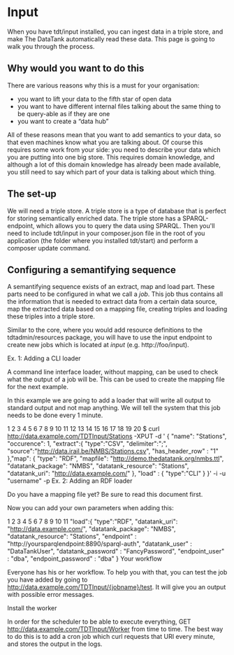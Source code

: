# Input

When you have tdt/input installed, you can ingest data in a triple store, and make The DataTank automatically read these data. This page is going to walk you through the process.

## Why would you want to do this

There are various reasons why this is a must for your organisation:

* you want to lift your data to the fifth star of open data
* you want to have different internal files talking about the same thing to be query-able as if they are one
* you want to create a “data hub”

All of these reasons mean that you want to add semantics to your data, so that even machines know what you are talking about. Of course this requires some work from your side: you need to describe your data which you are putting into one big store. This requires domain knowledge, and although a lot of this domain knowledge has already been made available, you still need to say which part of your data is talking about which thing.

## The set-up

We will need a triple store. A triple store is a type of database that is perfect for storing semantically enriched data. The triple store has a SPARQL-endpoint, which allows you to query the data using SPARQL.
Then you'll need to include tdt/input in your composer.json file in the root of you application (the folder where you installed tdt/start) and perform a composer update command.

## Configuring a semantifying sequence

A semantifying sequence exists of an extract, map and load part. These parts need to be configured in what we call a <em>job</em>. This job thus contains all the information that is needed to extract data from a certain data source, map the extracted data based on a mapping file, creating triples and loading these triples into a triple store.

Similar to the core, where you would add resource definitions to the tdtadmin/resources package, you will have to use the input endpoint to create new jobs which is located at <em>input</em> (e.g. http://foo/input).

Ex. 1: Adding a CLI loader

A command line interface loader, without mapping, can be used to check what the output of a job will be. This can be used to create the mapping file for the next example.

In this example we are going to add a loader that will write all output to standard output and not map anything. We will tell the system that this job needs to be done every 1 minute.

1
2
3
4
5
6
7
8
9
10
11
12
13
14
15
16
17
18
19
20
$ curl http://data.example.com/TDTInput/Stations -XPUT -d '
{
    "name": "Stations",
    "occurence": 1,
    "extract":{
        "type":"CSV",
        "delimiter":";",
        "source":"http://data.irail.be/NMBS/Stations.csv",
        "has_header_row" : "1"
     },"map": {
        "type": "RDF",
        "mapfile": "http://demo.thedatatank.org/nmbs.ttl",
        "datatank_package": "NMBS",
        "datatank_resource": "Stations",
        "datatank_uri": "http://data.example.com/"
    },
    "load" : {
      "type":"CLI"
    }
}' -i -u "username" -p
Ex. 2: Adding an RDF loader

Do you have a mapping file yet? Be sure to read this document first.

Now you can add your own parameters when adding this:

1
2
3
4
5
6
7
8
9
10
11
"load":{
    "type":"RDF",
    "datatank_uri": "http://data.example.com/",
    "datatank_package": "NMBS",
    "datatank_resource": "Stations",
    "endpoint" : "http://yoursparqlendpoint:8890/sparql-auth",
    "datatank_user" : "DataTankUser",
    "datatank_password" : "FancyPassword",
    "endpoint_user" : "dba",
    "endpoint_password" : "dba"
}
Your workflow

Everyone has his or her workflow. To help you with that, you can test the job you have added by going to http://data.example.com/TDTInput/{jobname}/test. It will give you an output with possible error messages.

Install the worker

In order for the scheduler to be able to execute everything, GET  http://data.example.com/TDTInput/Worker from time to time. The best way to do this is to add a cron job which curl requests that URI every minute, and stores the output in the logs.